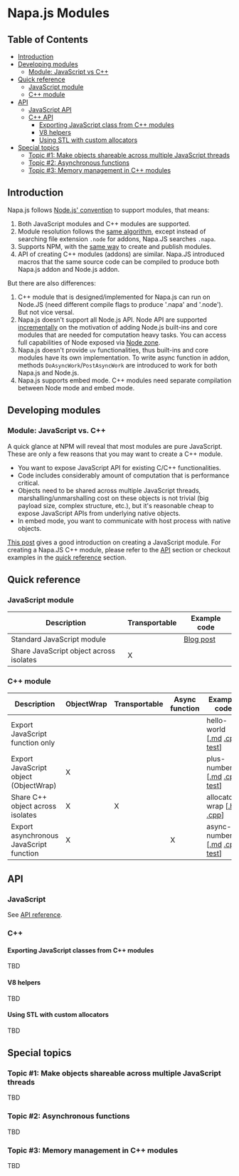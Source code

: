 # Napa.js Modules

## Table of Contents
- [Introduction](#intro)
- [Developing modules](#develop-modules)
  - [Module: JavaScript vs C++](#js-vs-cpp)
- [Quick reference](#quick-ref)
  - [JavaScript module](#ref-js-module)
  - [C++ module](#ref-cpp-module)
- [API](#api)
  - [JavaScript API](#js-api)
  - [C++ API](#cpp-api)
    - [Exporting JavaScript class from C++ modules](#export-class)
    - [V8 helpers](#v8helpers)
    - [Using STL with custom allocators](#stl-with-allocator)
- [Special topics](#topics)
  - [Topic #1: Make objects shareable across multiple JavaScript threads](#topic-shareable-objects)
  - [Topic #2: Asynchronous functions](#topic-async-functions)
  - [Topic #3: Memory management in C++ modules](#topic-memory-management)

## <a name="intro"></a> Introduction
Napa.js follows [Node.js' convention](https://nodejs.org/api/modules.html) to support modules, that means:

1) Both JavaScript modules and C++ modules are supported.
2) Module resolution follows the [same algorithm](https://nodejs.org/api/modules.html#modules_all_together), except instead of searching file extension `.node` for addons, Napa.JS searches `.napa`.
3) Supports NPM, with the [same way](https://docs.npmjs.com/getting-started/creating-node-modules) to create and publish modules.
4) API of creating C++ modules (addons) are similar. Napa.JS introduced macros that the same source code can be compiled to produce both Napa.js addon and Node.js addon.

But there are also differences:
1) C++ module that is designed/implemented for Napa.js can run on Node.JS (need different compile flags to produce '.napa' and '.node'). But not vice versal. 
2) Napa.js doesn't support all Node.js API. Node API are supported [incrementally](./node-api.md) on the motivation of adding Node.js built-ins and core modules that are needed for computation heavy tasks. You can access full capabilities of Node exposed via [Node zone](./zone.md#node-zone).
3) Napa.js doesn't provide `uv` functionalities, thus built-ins and core modules have its own implementation. To write async function in addon, methods `DoAsyncWork`/`PostAsyncWork` are introduced to work for both Napa.js and Node.js.
4) Napa.js supports embed mode. C++ modules need separate compilation between Node mode and embed mode.


## <a name="develop-modules"></a> Developing modules
### <a name="js-vs-cpp"></a> Module: JavaScript vs. C++
A quick glance at NPM will reveal that most modules are pure JavaScript. These are only a few reasons that you may want to create a C++ module.
- You want to expose JavaScript API for existing C/C++ functionalities.
- Code includes considerably amount of computation that is performance critical.
- Objects need to be shared across multiple JavaScript threads, marshalling/unmarshalling cost on these objects is not trivial (big payload size, complex structure, etc.), but it's reasonable cheap to expose JavaScript APIs from underlying native objects.
- In embed mode, you want to communicate with host process with native objects.

[This post](https://docs.npmjs.com/getting-started/creating-node-modules) gives a good introduction on creating a JavaScript module. For creating a Napa.JS C++ module, please refer to the [API](#api) section or checkout examples in the [quick reference](#quick-reference) section.

## <a name="quick-ref"></a> Quick reference

### <a name="ref-js-module"></a> JavaScript module

| Description                                                  | Transportable | Example code |
| ------------------------------------------------------------ | ------------- | ------------ |
| Standard JavaScript module                                   |               | [Blog post](https://www.hacksparrow.com/how-to-write-node-js-modules.html)           |
| Share JavaScript object across isolates                      |      X        |              |

### <a name="ref-cpp-module"></a> C++ module

| Description                                                  | ObjectWrap | Transportable | Async function | Example code |
| ------------------------------------------------------------ | ---------- | ------------- | -------------- | ------------ |
| Export JavaScript function only                              |            |               |                |  hello-world [[.md](../../examples/modules/hello-world/README.md) [.cpp](../../examples/modules/hello-world/node/addon.cpp) [test](../../examples/modules/hello-world/test/test.ts)]                           |
| Export JavaScript object (ObjectWrap)                        |      X     |               |                |  plus-number [[.md](../../examples/modules/plus-number/README.md) [.cpp](../../examples/modules/plus-number/node/addon.cpp) [test](../../examples/modules/plus-number/test/module-test/test.ts)]            |
| Share C++ object across isolates                             |      X     |      X        |                |  allocator-wrap [[.h](../../src/module/core-modules/napa/allocator-wrap.h) [.cpp](../../src/module/core-modules/napa/allocator-wrap.cpp)]            |
| Export asynchronous JavaScript function                      |      X     |               |      X         |  async-number [[.md](../../examples/modules/async-number/README.md) [.cpp](../../examples/modules/async-number/node/addon.cpp) [test](../../examples/modules/async-number/test/test.ts)]            |

## <a name="api"></a> API
### <a name="js-api"></a> JavaScript
See [API reference](./index.md).

### <a name="cpp-api"></a> C++
#### <a name="export-class"></a> Exporting JavaScript classes from C++ modules
TBD
#### <a name="v8helpers"></a> V8 helpers
TBD
#### <a name="stl-with-allocator"></a> Using STL with custom allocators
TBD

## <a name="topics"></a> Special topics
### <a name="topic-shareable-objects"></a> Topic #1: Make objects shareable across multiple JavaScript threads
TBD

### <a name="topic-async-functions"></a> Topic #2: Asynchronous functions
TBD

### <a name="topic-memory-management"></a> Topic #3: Memory management in C++ modules
TBD
